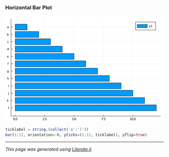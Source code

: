 ### Horizontal Bar Plot

![horizontal_bar_plot.png](images/horizontal_bar_plot.png)

```julia
ticklabel = string.(collect('a':'l'))
bar(1:12, orientation=:h, yticks=(1:12, ticklabel), yflip=true)
```

---

*This page was generated using [Literate.jl](https://github.com/fredrikekre/Literate.jl).*

